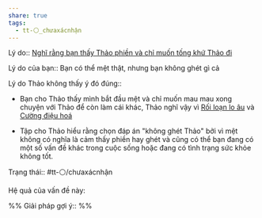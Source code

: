 ```yaml
---
share: true
tags:
  - tt-⚪_chưaxácnhận
---
```


Lý do:: [Nghĩ rằng bạn thấy Thảo phiền và chỉ muốn tống khứ Thảo đi](../../Quan%20%C4%91i%E1%BB%83m,%20th%C3%A1i%20%C4%91%E1%BB%99,%20nguy%C3%AAn%20t%E1%BA%AFc%20s%E1%BB%91ng,%20%C4%91i%E1%BB%81u%20m%C3%ACnh%20th%E1%BA%A5y%20ho%E1%BA%B7c%20c%E1%BA%A3m%20nh%E1%BA%ADn/Ngh%C4%A9%20r%E1%BA%B1ng%20b%E1%BA%A1n%20th%E1%BA%A5y%20Th%E1%BA%A3o%20phi%E1%BB%81n%20v%C3%A0%20ch%E1%BB%89%20mu%E1%BB%91n%20t%E1%BB%91ng%20kh%E1%BB%A9%20Th%E1%BA%A3o%20%C4%91i.md)

Lý do của bạn:: Bạn có thể mệt thật, nhưng bạn không ghét gì cả

Lý do Thảo không thấy ý đó đúng:: 
- Bạn cho Thảo thấy mình bắt đầu mệt và chỉ muốn mau mau xong chuyện với Thảo để còn làm cái khác, Thảo nghĩ vậy vì [Rối loạn lo âu](../../Kh%C3%B3%20kh%C4%83n/T%C3%A2m%20l%C3%BD/R%E1%BB%91i%20lo%E1%BA%A1n%20lo%20%C3%A2u.md) và [Cường điệu hoá](../../Kh%C3%B3%20kh%C4%83n/T%C3%A2m%20l%C3%BD/C%C6%B0%E1%BB%9Dng%20%C4%91i%E1%BB%87u%20ho%C3%A1.md)

- Tập cho Thảo hiểu rằng chọn đáp án "không ghét Thảo" bởi vì mệt không có nghĩa là cảm thấy phiền hay ghét và cũng có thể bạn đang có một số vấn đề khác trong cuộc sống hoặc đang có tình trạng sức khỏe không tốt.

Trạng thái:: #tt-⚪/chưaxácnhận

Hệ quả của vấn đề này:


%%
Giải pháp gợi ý:: 
%%


